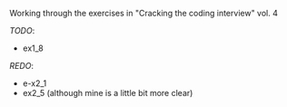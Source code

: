 Working through the exercises in "Cracking the coding interview" vol. 4

_TODO_:
- ex1_8

_REDO_:
- e-x2_1
- ex2_5 (although mine is a little bit more clear)
